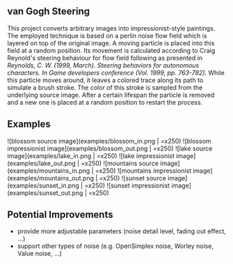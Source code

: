 ## van Gogh Steering
This project converts arbitrary images into impressionist-style paintings. The employed technique is based on a perlin noise flow field which is layered on top of the original image. A moving particle is placed into this field at a random position. Its movement is calculated according to Craig Reynold's steering behaviour for flow field following as presented in _Reynolds, C. W. (1999, March). Steering behaviors for autonomous characters. In Game developers conference (Vol. 1999, pp. 763-782)._ While this particle moves around, it leaves a colored trace along its path to simulate a brush stroke. The color of this stroke is sampled from the underlying source image. After a certain lifespan the particle is removed and a new one is placed at a random position to restart the process. 

## Examples
![blossom source image](examples/blossom_in.png | =x250) ![blossom impressionist image](examples/blossom_out.png | =x250)
![lake source image](examples/lake_in.png | =x250) ![lake impressionist image](examples/lake_out.png | =x250)
![mountains source image](examples/mountains_in.png | =x250) ![mountains impressionist image](examples/mountains_out.png | =x250)
![sunset source image](examples/sunset_in.png | =x250) ![sunset impressionist image](examples/sunset_out.png | =x250)

## Potential Improvements
* provide more adjustable parameters (noise detail level, fading out effect, ...)
* support other types of noise (e.g. OpenSimplex noise, Worley noise, Value noise, ...)